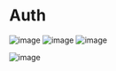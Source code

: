 # Auth
![image](https://github.com/mist232/Auth/assets/93175201/2cbf3a26-098c-4505-9194-724b9e45c70c)
![image](https://github.com/mist232/Auth/assets/93175201/75ca9ed3-2c6f-4b85-8569-fd714325bc53)
![image](https://github.com/mist232/Auth/assets/93175201/d81dbb5a-7147-4ff5-8f59-f2a2f15cf9be)

![image](https://github.com/mist232/Auth/assets/93175201/e812fcb3-9a99-4a86-b830-56814601597c)
